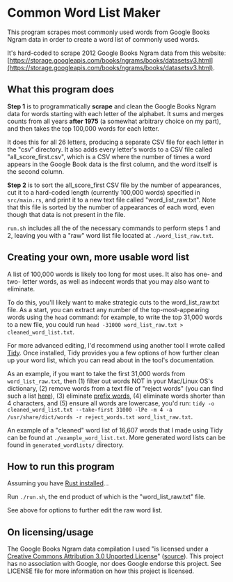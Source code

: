 # Common Word List Maker

This program scrapes most commonly used words from Google Books Ngram data in order to create a word list of commonly used words. 

It's hard-coded to scrape 2012 Google Books Ngram data from this website: [https://storage.googleapis.com/books/ngrams/books/datasetsv3.html](https://storage.googleapis.com/books/ngrams/books/datasetsv3.html).

## What this program does

**Step 1** is to programmatically **scrape** and clean the Google Books Ngram data for words starting with each letter of the alphabet. It sums and merges counts from all years **after 1975** (a somewhat arbitrary choice on my part), and then takes the top 100,000 words for each letter. 

It does this for all 26 letters, producing a separate CSV file for each letter in the "csv" directory. It also adds every letter's words to a CSV file called "all_score_first.csv", which is a CSV where the number of times a word appears in the Google Book data is the first column, and the word itself is the second column.

**Step 2** is to sort the all_score_first CSV file by the number of appearances, cut it to a hard-coded length (currently 100,000 words) specified in `src/main.rs`, and print it to a new text file called "word_list_raw.txt". Note that this file is sorted by the number of appearances of each word, even though that data is not present in the file. 

`run.sh` includes all the of the necessary commands to perform steps 1 and 2, leaving you with a "raw" word list file located at `./word_list_raw.txt`.

## Creating your own, more usable word list

A list of 100,000 words is likely too long for most uses. It also has one- and two- letter words, as well as indecent words that you may also want to eliminate.

To do this, you'll likely want to make strategic cuts to the word_list_raw.txt file. As a start, you can extract any number of the top-most-appearing words using the `head` command: for example, to write the top 31,000 words to a new file, you could run `head -31000 word_list_raw.txt > cleaned_word_list.txt`. 

For more advanced editing, I'd recommend using another tool I wrote called [Tidy](https://github.com/sts10/tidy/). Once installed, Tidy provides you a few options of how further clean up your word list, which you can read about in the tool's documentation.

As an example, if you want to take the first 31,000 words from `word_list_raw.txt`, then (1) filter out words NOT in your Mac/Linux OS's dictionary, (2) remove words from a text file of "reject words" (you can find such a list [here](https://github.com/zacanger/profane-words)), (3) eliminate [prefix words](https://en.wikipedia.org/wiki/Prefix_code), (4) eliminate words shorter than 4 characters, and (5) ensure all words are lowercase, you'd run: `tidy -o cleaned_word_list.txt --take-first 31000 -lPe -m 4 -a /usr/share/dict/words -r reject_words.txt word_list_raw.txt`.

An example of a "cleaned" word list of 16,607 words that I made using Tidy can be found at `./example_word_list.txt`. More generated word lists can be found in `generated_wordlists/` directory.

## How to run this program 

Assuming you have [Rust installed](https://www.rust-lang.org/tools/install)...

Run `./run.sh`, the end product of which is the "word_list_raw.txt" file.

See above for options to further edit the raw word list.

## On licensing/usage

The Google Books Ngram data compilation I used "is licensed under a [Creative Commons Attribution 3.0 Unported License](http://creativecommons.org/licenses/by/3.0/)" ([source](https://storage.googleapis.com/books/ngrams/books/datasetsv3.html)). This project has no association with Google, nor does Google endorse this project. See LICENSE file for more information on how this project is licensed.
